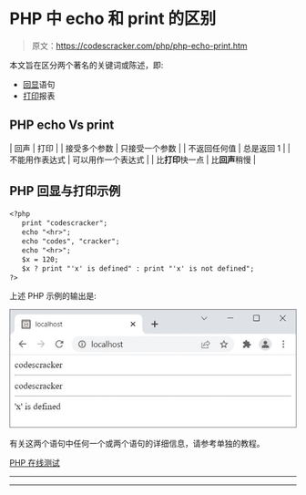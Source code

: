 # PHP 中 echo 和 print 的区别

> 原文：<https://codescracker.com/php/php-echo-print.htm>

本文旨在区分两个著名的关键词或陈述，即:

*   [回显](/php/php-echo.htm)语句
*   [打印](/php/php-print.htm)报表

## PHP echo Vs print

| 回声 | 打印 |
| 接受多个参数 | 只接受一个参数 |
| 不返回任何值 | 总是返回 1 |
| 不能用作表达式 | 可以用作一个表达式 |
| 比**打印**快一点 | 比**回声**稍慢 |

## PHP 回显与打印示例

```
<?php
   print "codescracker";
   echo "<hr>";
   echo "codes", "cracker";
   echo "<hr>";
   $x = 120;
   $x ? print "'x' is defined" : print "'x' is not defined";
?>
```

上述 PHP 示例的输出是:

![difference between echo and print php](img/c7ec0b5febb79c0bd983c61e088ea661.png)

有关这两个语句中任何一个或两个语句的详细信息，请参考单独的教程。

[PHP 在线测试](/exam/showtest.php?subid=8)

* * *

* * *
